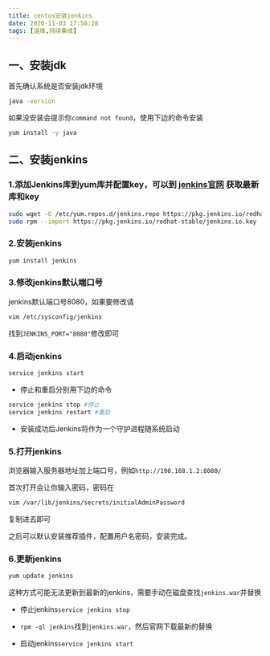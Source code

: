 ```yaml
---
title: centos安装jenkins
date: 2020-11-03 17:58:28
tags: [运维,持续集成]
---
```


## 一、安装jdk
首先确认系统是否安装jdk环境
```bash
java -version
```
<!--more-->
如果没安装会提示你`command not found`，使用下边的命令安装
```bash
yum install -y java
```
## 二、安装jenkins

### 1.添加Jenkins库到yum库并配置key，可以到 [jenkins官网](https://pkg.jenkins.io/redhat-stable/) 获取最新库和key
```bash
sudo wget -O /etc/yum.repos.d/jenkins.repo https://pkg.jenkins.io/redhat-stable/jenkins.repo
sudo rpm --import https://pkg.jenkins.io/redhat-stable/jenkins.io.key
```

### 2.安装jenkins
```bash
yum install jenkins
```

### 3.修改jenkins默认端口号

jenkins默认端口号8080，如果要修改请
```bash
vim /etc/sysconfig/jenkins
```
找到`JENKINS_PORT="8080"`修改即可

### 4.启动jenkins

```bash
service jenkins start
```
* 停止和重启分别用下边的命令

```bash
service jenkins stop #停止
service jenkins restart #重启
```
* 安装成功后Jenkins将作为一个守护进程随系统启动

### 5.打开jenkins
浏览器输入服务器地址加上端口号，例如`http://190.168.1.2:8080/`

首次打开会让你输入密码，密码在
```bash
vim /var/lib/jenkins/secrets/initialAdminPassword
```
复制进去即可

之后可以默认安装推荐插件，配置用户名密码，安装完成。

### 6.更新jenkins

```bash
yum update jenkins
```

这种方式可能无法更新到最新的jenkins，需要手动在磁盘查找`jenkins.war`并替换

* 停止jenkins`service jenkins stop`

* `rpm -ql jenkins`找到`jenkins.war`，然后官网下载最新的替换

* 启动jenkins`service jenkins start`
